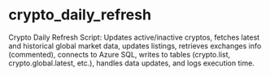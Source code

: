 # crypto_daily_refresh
Crypto Daily Refresh Script: Updates active/inactive cryptos, fetches latest and historical global market data, updates listings, retrieves exchanges info (commented), connects to Azure SQL, writes to tables (crypto.list, crypto.global.latest, etc.), handles data updates, and logs execution time.

